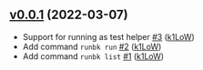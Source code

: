 ## [v0.0.1](https://github.com/k1LoW/runbk/compare/868753734db7...v0.0.1) (2022-03-07)

* Support for running as test helper [#3](https://github.com/k1LoW/runbk/pull/3) ([k1LoW](https://github.com/k1LoW))
* Add command `runbk run` [#2](https://github.com/k1LoW/runbk/pull/2) ([k1LoW](https://github.com/k1LoW))
* Add command `runbk list` [#1](https://github.com/k1LoW/runbk/pull/1) ([k1LoW](https://github.com/k1LoW))